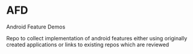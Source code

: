 # AFD
Android Feature Demos
<p> Repo to collect implementation of android features either using originally created applications or links to existing repos which are reviewed </p> 
